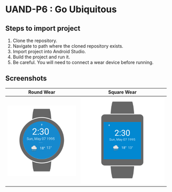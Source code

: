 # UAND-P6 : Go Ubiquitous

## Steps to import project

1. Clone the repository.
2. Navigate to path where the cloned repository exists.
3. Import project into Android Studio.
4. Build the project and run it.
5. Be careful. You will need to connect a wear device before running.

## Screenshots

 Round Wear | Square Wear
 --- | ---
 ![Round Wear](captures/round.png) | ![Square Wear](captures/square.png)
